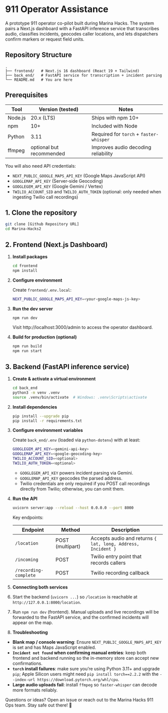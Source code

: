 # 911 Operator Assistance

A prototype 911 operator co-pilot built during Marina Hacks. The system pairs a Next.js dashboard with a FastAPI inference service that transcribes audio, classifies incidents, geocodes caller locations, and lets dispatchers confirm markers or request field units.

## Repository Structure

```
.
├── frontend/   # Next.js 16 dashboard (React 19 + Tailwind)
├── back_end/   # FastAPI service for transcription + incident parsing
└── README.md   # You are here
```

## Prerequisites

| Tool | Version (tested) | Notes |
|------|------------------|-------|
| Node.js | 20.x (LTS) | Ships with npm 10+ |
| npm | 10+ | Included with Node |
| Python | 3.11 | Required for `torch` + `faster-whisper` |
| ffmpeg | optional but recommended | Improves audio decoding reliability |

You will also need API credentials:

- `NEXT_PUBLIC_GOOGLE_MAPS_API_KEY` (Google Maps JavaScript API)
- `GOOGLEMAP_API_KEY` (Server-side Geocoding)
- `GOOGLEGEM_API_KEY` (Google Gemini / Vertex)
- `TWILIO_ACCOUNT_SID` and `TWILIO_AUTH_TOKEN` (optional: only needed when ingesting Twilio call recordings)

## 1. Clone the repository

```bash
git clone [Github Repository URL]
cd Marina-Hacks2
```


## 2. Frontend (Next.js Dashboard)

1. **Install packages**

   ```bash
   cd frontend
   npm install
   ```

2. **Configure environment**

   Create `frontend/.env.local`:

   ```bash
   NEXT_PUBLIC_GOOGLE_MAPS_API_KEY=<your-google-maps-js-key>
   ```

3. **Run the dev server**

   ```bash
   npm run dev
   ```

   Visit http://localhost:3000/admin to access the operator dashboard.

4. **Build for production (optional)**

   ```bash
   npm run build
   npm run start
   ```

## 3. Backend (FastAPI inference service)

1. **Create & activate a virtual environment**

   ```bash
   cd back_end
   python3 -m venv .venv
   source .venv/bin/activate  # Windows: .venv\Scripts\activate
   ```

2. **Install dependencies**

   ```bash
   pip install --upgrade pip
   pip install -r requirements.txt
   ```

3. **Configure environment variables**

   Create `back_end/.env` (loaded via `python-dotenv`) with at least:

   ```bash
   GOOGLEGEM_API_KEY=<gemini-api-key>
   GOOGLEMAP_API_KEY=<google-geocoding-key>
   TWILIO_ACCOUNT_SID=<optional>
   TWILIO_AUTH_TOKEN=<optional>
   ```

   - `GOOGLEGEM_API_KEY` powers incident parsing via Gemini.
   - `GOOGLEMAP_API_KEY` geocodes the parsed address.
   - Twilio credentials are only required if you POST call recordings directly from Twilio; otherwise, you can omit them.

4. **Run the API**

   ```bash
   uvicorn server:app --reload --host 0.0.0.0 --port 8000
   ```

   Key endpoints:

   | Endpoint | Method | Description |
   |----------|--------|-------------|
   | `/location` | POST (multipart) | Accepts audio and returns `{ lat, long, Address, Incident }` |
   | `/incoming` | POST | Twilio entry point that records callers |
   | `/recording-complete` | POST | Twilio recording callback |

5. **Connecting both services**

1. Start the backend (`uvicorn ...`) so `/location` is reachable at `http://127.0.0.1:8000/location`.
2. Run `npm run dev` (frontend). Manual uploads and live recordings will be forwarded to the FastAPI service, and the confirmed incidents will appear on the map.


6. **Troubleshooting**

- **Blank map / console warning**: Ensure `NEXT_PUBLIC_GOOGLE_MAPS_API_KEY` is set and has Maps JavaScript enabled.
- **`Incident not found` when confirming manual entries**: keep both frontend and backend running so the in-memory store can accept new confirmations.
- **`torch` install failures**: make sure you’re using Python 3.11+ and upgrade `pip`; Apple Silicon users might need `pip install torch==2.2.2` with the `--index-url https://download.pytorch.org/whl/cpu`.
- **Large audio uploads fail**: install `ffmpeg` so `faster-whisper` can decode more formats reliably.


Questions or ideas? Open an issue or reach out to the Marina Hacks 911 Ops team. Stay safe out there! 🚨
